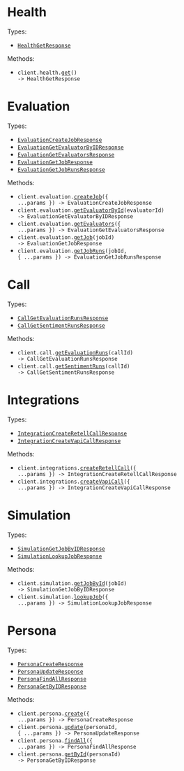 # Health

Types:

- <code><a href="./src/resources/health.ts">HealthGetResponse</a></code>

Methods:

- <code title="get /health">client.health.<a href="./src/resources/health.ts">get</a>() -> HealthGetResponse</code>

# Evaluation

Types:

- <code><a href="./src/resources/evaluation.ts">EvaluationCreateJobResponse</a></code>
- <code><a href="./src/resources/evaluation.ts">EvaluationGetEvaluatorByIDResponse</a></code>
- <code><a href="./src/resources/evaluation.ts">EvaluationGetEvaluatorsResponse</a></code>
- <code><a href="./src/resources/evaluation.ts">EvaluationGetJobResponse</a></code>
- <code><a href="./src/resources/evaluation.ts">EvaluationGetJobRunsResponse</a></code>

Methods:

- <code title="post /v1/evaluation/job">client.evaluation.<a href="./src/resources/evaluation.ts">createJob</a>({ ...params }) -> EvaluationCreateJobResponse</code>
- <code title="get /v1/evaluation/evaluators/{evaluatorId}">client.evaluation.<a href="./src/resources/evaluation.ts">getEvaluatorById</a>(evaluatorId) -> EvaluationGetEvaluatorByIDResponse</code>
- <code title="get /v1/evaluation/evaluators">client.evaluation.<a href="./src/resources/evaluation.ts">getEvaluators</a>({ ...params }) -> EvaluationGetEvaluatorsResponse</code>
- <code title="get /v1/evaluation/job/{jobId}">client.evaluation.<a href="./src/resources/evaluation.ts">getJob</a>(jobId) -> EvaluationGetJobResponse</code>
- <code title="get /v1/evaluation/job/{jobId}/runs">client.evaluation.<a href="./src/resources/evaluation.ts">getJobRuns</a>(jobId, { ...params }) -> EvaluationGetJobRunsResponse</code>

# Call

Types:

- <code><a href="./src/resources/call.ts">CallGetEvaluationRunsResponse</a></code>
- <code><a href="./src/resources/call.ts">CallGetSentimentRunsResponse</a></code>

Methods:

- <code title="get /v1/call/{callId}/evaluation-run">client.call.<a href="./src/resources/call.ts">getEvaluationRuns</a>(callId) -> CallGetEvaluationRunsResponse</code>
- <code title="get /v1/call/{callId}/sentiment-run">client.call.<a href="./src/resources/call.ts">getSentimentRuns</a>(callId) -> CallGetSentimentRunsResponse</code>

# Integrations

Types:

- <code><a href="./src/resources/integrations.ts">IntegrationCreateRetellCallResponse</a></code>
- <code><a href="./src/resources/integrations.ts">IntegrationCreateVapiCallResponse</a></code>

Methods:

- <code title="post /v1/retell/call">client.integrations.<a href="./src/resources/integrations.ts">createRetellCall</a>({ ...params }) -> IntegrationCreateRetellCallResponse</code>
- <code title="post /v1/vapi/call">client.integrations.<a href="./src/resources/integrations.ts">createVapiCall</a>({ ...params }) -> IntegrationCreateVapiCallResponse</code>

# Simulation

Types:

- <code><a href="./src/resources/simulation.ts">SimulationGetJobByIDResponse</a></code>
- <code><a href="./src/resources/simulation.ts">SimulationLookupJobResponse</a></code>

Methods:

- <code title="get /v1/simulation/job/{jobId}">client.simulation.<a href="./src/resources/simulation.ts">getJobById</a>(jobId) -> SimulationGetJobByIDResponse</code>
- <code title="get /v1/simulation/job/lookup">client.simulation.<a href="./src/resources/simulation.ts">lookupJob</a>({ ...params }) -> SimulationLookupJobResponse</code>

# Persona

Types:

- <code><a href="./src/resources/persona.ts">PersonaCreateResponse</a></code>
- <code><a href="./src/resources/persona.ts">PersonaUpdateResponse</a></code>
- <code><a href="./src/resources/persona.ts">PersonaFindAllResponse</a></code>
- <code><a href="./src/resources/persona.ts">PersonaGetByIDResponse</a></code>

Methods:

- <code title="post /v1/persona">client.persona.<a href="./src/resources/persona.ts">create</a>({ ...params }) -> PersonaCreateResponse</code>
- <code title="put /v1/persona/{personaId}">client.persona.<a href="./src/resources/persona.ts">update</a>(personaId, { ...params }) -> PersonaUpdateResponse</code>
- <code title="get /v1/persona">client.persona.<a href="./src/resources/persona.ts">findAll</a>({ ...params }) -> PersonaFindAllResponse</code>
- <code title="get /v1/persona/{personaId}">client.persona.<a href="./src/resources/persona.ts">getById</a>(personaId) -> PersonaGetByIDResponse</code>
